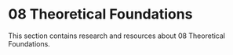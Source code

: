 # 08 Theoretical Foundations

This section contains research and resources about 08 Theoretical Foundations.